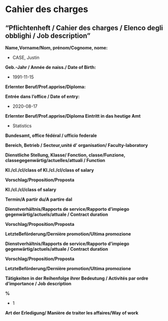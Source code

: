 Cahier des charges
================

## “Pflichtenheft / Cahier des charges / Elenco degli obblighi / Job description”

**Name,Vorname/Nom, prénom/Cognome, nome:**

  - CASE, Justin

**Geb.-Jahr / Année de naiss./ Date of Birth:**

  - 1991-11-15

**Erlernter Beruf/Prof.apprise/Diploma:**

**Entrée dans l’office / Date of entry:**

  - 2020-08-17

**Erlernter Beruf/Prof.apprise/Diploma Eintritt in das heutige Amt**

  - Statistics

**Bundesamt, office fédéral / ufficio federale**

**Bereich, Betrieb / Secteur,unité d’ organisation/ Faculty-laboratory**

**Dienstliche Stellung, Klasse/ Fonction, classe/Funzione,
classegegenwärtig/actuelles/attuali / Function**

**Kl./cl./cl/class of Kl./cl./cl/class of salary**

**Vorschlag/Proposition/Proposta**

**Kl./cl./cl/class of salary**

**Termin/A partir du/A partire dal**

**Dienstverhältnis/Rapports de service/Rapporto d’impiego
gegenwärtig/actuels/attuale / Contract duration**

**Vorschlag/Proposition/Proposta**

**LetzteBeförderung/Dernière promotion/Ultima promozione**

**Dienstverhältnis/Rapports de service/Rapporto d’impiego
gegenwärtig/actuels/attuale / Contract duration**

**Vorschlag/Proposition/Proposta**

**LetzteBeförderung/Dernière promotion/Ultima promozione**

**Tätigkeiten in der Reihenfolge ihrer Bedeutung / Activités par ordre
d’importance / Job description**

**%**

  - 1

**Art der Erledigung/ Manière de traiter les affaires/Way of work**
